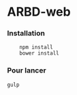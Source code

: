 # ARBD-web

### Installation

```
    npm install
    bower install
```

### Pour lancer
```
gulp
```

